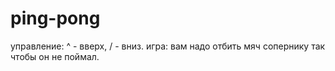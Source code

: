 # ping-pong
управление: ^ - вверх, \/ - вниз.  игра: вам надо отбить мяч сопернику так чтобы он не поймал.
